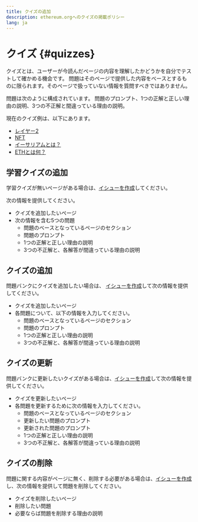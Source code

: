 ```yaml
---
title: クイズの追加
description: ethereum.orgへのクイズの掲載ポリシー
lang: ja
---
```


# クイズ {#quizzes}

クイズとは、ユーザーが今読んだページの内容を理解したかどうかを自分でテストして確かめる機会です。 問題はそのページで提供した内容をベースとするものに限られます。そのページで扱っていない情報を質問すべきではありません。

問題は次のように構成されています。 問題のプロンプト、1つの正解と正しい理由の説明、3つの不正解と間違っている理由の説明。

現在のクイズ例は、以下にあります。

- [レイヤー2](/layer-2)
- [NFT](/nft/)
- [イーサリアムとは？](/what-is-ethereum/)
- [ETHとは何？](/what-is-ether/)

## 学習クイズの追加

学習クイズが無いページがある場合は、[イシューを作成](https://github.com/ethereum/ethereum-org-website/issues/new?assignees=&labels=&template=suggest_quiz.yaml)してください。

次の情報を提供してください。

- クイズを追加したいページ
- 次の情報を含む5つの問題
  - 問題のベースとなっているページのセクション
  - 問題のプロンプト
  - 1つの正解と正しい理由の説明
  - 3つの不正解と、各解答が間違っている理由の説明

## クイズの追加

問題バンクにクイズを追加したい場合は、 [イシューを作成](https://github.com/ethereum/ethereum-org-website/issues/new?assignees=&labels=&template=suggest_quiz.yaml)して次の情報を提供してください。

- クイズを追加したいページ
- 各問題について、以下の情報を入力してください。
  - 問題のベースとなっているページのセクション
  - 問題のプロンプト
  - 1つの正解と正しい理由の説明
  - 3つの不正解と、各解答が間違っている理由の説明

## クイズの更新

問題バンクに更新したいクイズがある場合は、[イシューを作成](https://github.com/ethereum/ethereum-org-website/issues/new?assignees=&labels=&template=suggest_quiz.yaml)して次の情報を提供してください。

- クイズを更新したいページ
- 各問題を更新するために次の情報を入力してください。
  - 問題のベースとなっているページのセクション
  - 更新したい問題のプロンプト
  - 更新された問題のプロンプト
  - 1つの正解と正しい理由の説明
  - 3つの不正解と、各解答が間違っている理由の説明

## クイズの削除

問題に関する内容がページに無く、削除する必要がある場合は、[イシューを作成](https://github.com/ethereum/ethereum-org-website/issues/new?assignees=&labels=&template=suggest_quiz.yaml)し、次の情報を提供して問題を削除してください。

- クイズを削除したいページ
- 削除したい問題
- 必要ならば問題を削除する理由の説明
